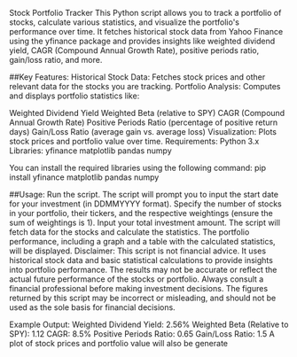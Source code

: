 Stock Portfolio Tracker
This Python script allows you to track a portfolio of stocks, calculate various statistics, and visualize the portfolio's performance over time. It fetches historical stock data from Yahoo Finance using the yfinance package and provides insights like weighted dividend yield, CAGR (Compound Annual Growth Rate), positive periods ratio, gain/loss ratio, and more.

##Key Features:
Historical Stock Data: Fetches stock prices and other relevant data for the stocks you are tracking.
Portfolio Analysis: Computes and displays portfolio statistics like:

Weighted Dividend Yield
Weighted Beta (relative to SPY)
CAGR (Compound Annual Growth Rate)
Positive Periods Ratio (percentage of positive return days)
Gain/Loss Ratio (average gain vs. average loss)
Visualization: Plots stock prices and portfolio value over time.
Requirements:
Python 3.x
Libraries:
yfinance
matplotlib
pandas
numpy

You can install the required libraries using the following command:
pip install yfinance matplotlib pandas numpy

##Usage:
Run the script.
The script will prompt you to input the start date for your investment (in DDMMYYYY format).
Specify the number of stocks in your portfolio, their tickers, and the respective weightings (ensure the sum of weightings is 1).
Input your total investment amount.
The script will fetch data for the stocks and calculate the statistics.
The portfolio performance, including a graph and a table with the calculated statistics, will be displayed.
Disclaimer:
This script is not financial advice. It uses historical stock data and basic statistical calculations to provide insights into portfolio performance. The results may not be accurate or reflect the actual future performance of the stocks or portfolio. Always consult a financial professional before making investment decisions. The figures returned by this script may be incorrect or misleading, and should not be used as the sole basis for financial decisions.

Example Output:
Weighted Dividend Yield: 2.56%
Weighted Beta (Relative to SPY): 1.12
CAGR: 8.5%
Positive Periods Ratio: 0.65
Gain/Loss Ratio: 1.5
A plot of stock prices and portfolio value will also be generate
